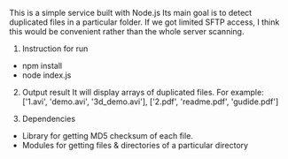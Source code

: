 This is a simple service built with Node.js
Its main goal is to detect duplicated files in a particular folder.
If we got limited SFTP access, I think this would be convenient rather than the whole server scanning.

1. Instruction for run
- npm install
- node index.js

2. Output result
It will display arrays of duplicated files.
For example:
['1.avi', 'demo.avi', '3d_demo.avi'],
['2.pdf', 'readme.pdf', 'gudide.pdf']

3. Dependencies
- Library for getting MD5 checksum of each file.
- Modules for getting files & directories of a particular directory